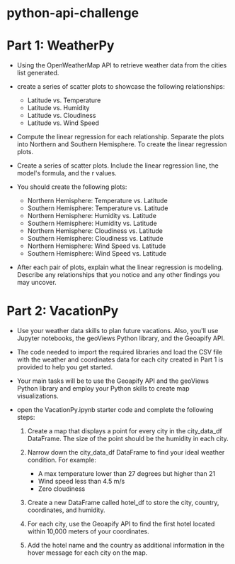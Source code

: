 # python-api-challenge

# Part 1: WeatherPy
* Using the OpenWeatherMap API to retrieve weather data from the cities list generated. 

* create a series of scatter plots to showcase the following relationships:
    - Latitude vs. Temperature
    - Latitude vs. Humidity
    - Latitude vs. Cloudiness
    - Latitude vs. Wind Speed

* Compute the linear regression for each relationship. Separate the plots into Northern and Southern Hemisphere. To create the linear regression plots.

* Create a series of scatter plots. Include the linear regression line, the model's formula, and the r values.

* You should create the following plots:
    - Northern Hemisphere: Temperature vs. Latitude
    - Southern Hemisphere: Temperature vs. Latitude
    - Northern Hemisphere: Humidity vs. Latitude
    - Southern Hemisphere: Humidity vs. Latitude
    - Northern Hemisphere: Cloudiness vs. Latitude
    - Southern Hemisphere: Cloudiness vs. Latitude
    - Northern Hemisphere: Wind Speed vs. Latitude
    - Southern Hemisphere: Wind Speed vs. Latitude
    
* After each pair of plots, explain what the linear regression is modeling. Describe any relationships that you notice and any other findings you may uncover.

# Part 2: VacationPy
* Use your weather data skills to plan future vacations. Also, you'll use Jupyter notebooks, the geoViews Python library, and the Geoapify API.

* The code needed to import the required libraries and load the CSV file with the weather and coordinates data for each city created in Part 1 is provided to help you get started.

* Your main tasks will be to use the Geoapify API and the geoViews Python library and employ your Python skills to create map visualizations.

* open the VacationPy.ipynb starter code and complete the following steps:

    1. Create a map that displays a point for every city in the city_data_df DataFrame. The size of the point should be the humidity in each city.

    2. Narrow down the city_data_df DataFrame to find your ideal weather condition. For example:
        - A max temperature lower than 27 degrees but higher than 21
        - Wind speed less than 4.5 m/s
        - Zero cloudiness
    3. Create a new DataFrame called hotel_df to store the city, country, coordinates, and humidity.

    4. For each city, use the Geoapify API to find the first hotel located within 10,000 meters of your coordinates.

    5. Add the hotel name and the country as additional information in the hover message for each city on the map.